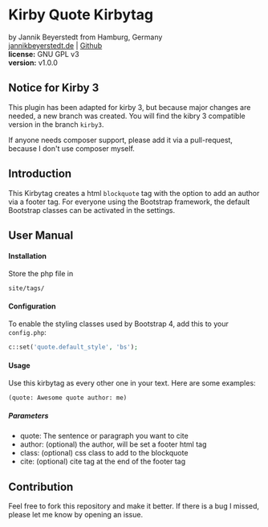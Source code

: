# Kirby Quote Kirbytag
by Jannik Beyerstedt from Hamburg, Germany  
[jannikbeyerstedt.de](http://jannikbeyerstedt.de) | [Github](https://github.com/jbeyerstedt)  
**license:** GNU GPL v3  
**version:** v1.0.0

## Notice for Kirby 3
This plugin has been adapted for kirby 3, but because major changes are needed, a new branch was created.
You will find the kibry 3 compatible version in the branch `kirby3`.

If anyone needs composer support, please add it via a pull-request, because I don't use composer myself.


## Introduction
This Kirbytag creates a html `blockquote` tag with the option to add an author via a footer tag.
For everyone using the Bootstrap framework, the default Bootstrap classes can be activated in the settings.

## User Manual

#### Installation
Store the php file in

```
site/tags/
```

#### Configuration
To enable the styling classes used by Bootstrap 4, add this to your `config.php`:

```php
c::set('quote.default_style', 'bs');
```


#### Usage
Use this kirbytag as every other one in your text. Here are some examples:

```
(quote: Awesome quote author: me)
```

##### Parameters

* quote: The sentence or paragraph you want to cite
* author: (optional) the author, will be set a footer html tag
* class: (optional) css class to add to the blockquote
* cite: (optional) cite tag at the end of the footer tag


## Contribution
Feel free to fork this repository and make it better. If there is a bug I missed, please let me know by opening an issue.
